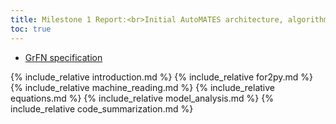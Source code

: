 ```yaml
---
title: Milestone 1 Report:<br>Initial AutoMATES architecture, algorithms, and approaches
toc: true
---
```


- [GrFN specification](https://ml4ai.github.io/automates/documentation/reports/m1_architecture_report/GrFN_specification_v0.1.md)

{% include_relative introduction.md %}
{% include_relative for2py.md %}
{% include_relative machine_reading.md %}
{% include_relative equations.md %}
{% include_relative model_analysis.md %}
{% include_relative code_summarization.md %}
